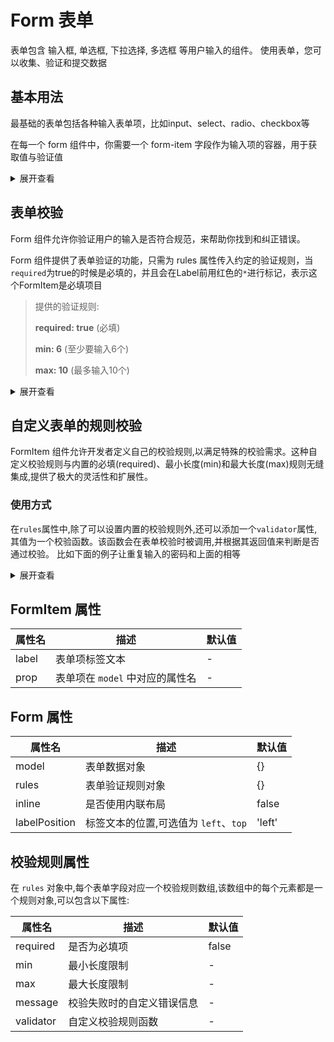 <script setup lang="ts">
import demo from './base.vue'
import demo2 from './rule.vue'
import demo3 from './myRule.vue'

</script>

# Form 表单

表单包含 输入框, 单选框, 下拉选择, 多选框 等用户输入的组件。 使用表单，您可以收集、验证和提交数据

## 基本用法

最基础的表单包括各种输入表单项，比如input、select、radio、checkbox等

在每一个 form 组件中，你需要一个 form-item 字段作为输入项的容器，用于获取值与验证值

<demo />



<details>

<summary>展开查看</summary>

```vue
<template>
  <c-form :model="form" :rules="rules" @validate-success="onSubmit">
    <c-form-item label="Activity name" prop="name">
      <input v-model="form.name" type="text" />
    </c-form-item>
    <c-form-item label="Activity zone" prop="region">
      <CSelect v-model="selection" :option="['Zone One', 'Zone Two', 'Zone Three']" />
      {{ selection }}
    </c-form-item>
    <c-form-item label="Active type" prop="delivery">
      <Checkbox v-model="form.delivery" size="small" text="Online activities" />
      <Checkbox v-model="form.delivery" size="small" text="Promotion activities" />
    </c-form-item>
    <c-form-item label="Instant delivery" prop="delivery">
      <CSwitch v-model="disabledSwitchValue" />
    </c-form-item>
    <c-form-item label="Resources" prop="resource">
      <div>
        <label>
          <input type="radio" v-model="form.resource" value="Sponsor" /> Sponsor
        </label>
        <label>
          <input type="radio" v-model="form.resource" value="Venue" /> Venue
        </label>
      </div>
    </c-form-item>
    <c-form-item label="Activity form" prop="desc">
      <CTextarea v-model="form.desc" placeholder="Enter your text here" maxLength="100"></CTextarea>
    </c-form-item>
    <div>
      <CButton type="submit">Create</CButton>
      <CButton type="info">Cancel</CButton>
    </div>
  </c-form>
</template>

<script setup>
import { ref } from 'vue'
const disabledSwitchValue = ref(false);
const selection = ref('')
const form = ref({
  name: '',
  region: '',
  date1: '',
  date2: '',
  delivery: [],
  resource: '',
  desc: '',
})

const rules = {
  name: [
    { required: true, message: 'Please input the activity name' },
    { min: 3, message: 'The activity name must be at least 3 characters' },
  ],
  region: [
    { required: true, message: 'Please select the activity zone' },
  ],
  date1: [
    { required: true, message: 'Please select the start date' },
  ],
  date2: [
    { required: true, message: 'Please select the end time' },
  ],
  resource: [
    { required: true, message: 'Please choose a resource' },
  ],
  desc: [
    { required: true, message: 'Please input the activity form' },
    { min: 10, message: 'The description must be at least 10 characters' },
  ],
}

const onSubmit = () => {
  console.log('Form submitted:', form.value)
}
</script>

<style scoped>
input[type="text"],
select,
textarea {
  width: 100%;
  padding: 8px;
  border: 1px solid #dcdfe6;
  border-radius: 4px;
  font-size: 14px;
}

input[type="checkbox"],
input[type="radio"] {
  margin-right: 5px;
}
</style>

</script>

```
</details>

## 表单校验

Form 组件允许你验证用户的输入是否符合规范，来帮助你找到和纠正错误。

Form 组件提供了表单验证的功能，只需为 rules 属性传入约定的验证规则，当`required`为true的时候是必填的，并且会在Label前用红色的`*`进行标记，表示这个FormItem是必填项目

> 提供的验证规则:
> 
> **required: true** (必填)
>
> **min: 6** (至少要输入6个)
> 
> **max: 10** (最多输入10个)

<demo2/>


<details>

<summary>展开查看</summary>

```vue
<template>
  <c-form :model="form" :rules="rules" inline="false" @validate-success="onSubmit" @validate-failure="onFailure">
    <c-form-item label="Username" prop="username">
      <CInput v-model="form.username" type="text" placeholder="Enter your username"></CInput>
    </c-form-item>
    <c-form-item label="Email" prop="email">
      <CInput v-model="form.email" type="email" placeholder="Enter your email"></CInput>
    </c-form-item>
    <c-form-item label="Password" prop="password">
      <CInput show-password v-model="form.password" placeholder="Enter your password"></CInput>
    </c-form-item>
    <div>
      <CButton type="submit" @click="submitForm">Submit</CButton>
      <CButton type="info" @click="resetForm">Cancel</CButton>
    </div>
  </c-form>
</template>

<script setup>
import { ref } from 'vue';

const form = ref({
  username: '',
  email: '',
  password: '',
});

const rules = {
  username: [
    { required: true, message: 'Please input the username' },
    { min: 3, max: 15, message: 'Username must be between 3 and 15 characters' },
  ],
  email: [
    { type: 'email', message: 'Please input a valid email address' },
  ],
  password: [
    { required: true, message: 'Please input the password' },
    { min: 6, message: 'Password must be at least 6 characters' },
  ],
  confirmPassword: [
    { required: true, message: 'Please confirm your password' },
    {
      validator: (rule, value) => {
        if (value !== form.value.password) {
          return 'The two passwords do not match';
        }
        return true;
      },
      message: 'The two passwords do not match',
    }

  ],
};

const submitForm = () => {
  openSuccess
  // Implement form submission logic here
  console.log('Form submitted:', form.value);
};

const validateForm = () => {
  // Implement form validation logic here
  console.log('Validating form...');
};
const resetForm = () => {
  form.value = {
    username: '',
    email: '',
    password: '',
  };
};

</script>


```
</details>

## 自定义表单的规则校验

FormItem 组件允许开发者定义自己的校验规则,以满足特殊的校验需求。这种自定义校验规则与内置的必填(required)、最小长度(min)和最大长度(max)规则无缝集成,提供了极大的灵活性和扩展性。

### 使用方式
在`rules`属性中,除了可以设置内置的校验规则外,还可以添加一个`validator`属性,其值为一个校验函数。该函数会在表单校验时被调用,并根据其返回值来判断是否通过校验。
比如下面的例子让重复输入的密码和上面的相等

<demo3 />


<details>

<summary>展开查看</summary>

```vue
<template>
  <c-form :model="formData" :rules="rules" ref="form" @validate-success="handleSuccess" @validate-failure="handleFailure">
    <c-form-item label="Username" prop="username">
      <CInput v-model="formData.username" type="text" />
    </c-form-item>
    <c-form-item label="Password" prop="password">
      <CInput v-model="formData.password" show-password />
    </c-form-item>
    <c-form-item label="Confirm Password" prop="confirmPassword">
      <CInput v-model="formData.confirmPassword" show-password />
    </c-form-item>
    <CButton type="submit">Submit</CButton>
  </c-form>
</template>

<script>

export default {
  data() {
    return {
      formData: {
        username: '',
        password: '',
        confirmPassword: '',
      },
      rules: {
        username: [
          { required: true, message: 'Please enter your username' },
          { min: 3, message: 'Username must be at least 3 characters' },
        ],
        password: [
          { required: true, message: 'Please enter your password' },
          { min: 6, message: 'Password must be at least 6 characters' },
        ],
        confirmPassword: [
          { required: true, message: 'Please confirm your password' },
          {
            validator: (value, rule) => {
              return value === this.formData.password || 'Passwords do not match';
            },
          },
        ],
      },
    };
  },
  methods: {
    handleSuccess(model) {
      console.log('Form submitted:', model);
      // 提交表单数据
    },
    handleFailure() {
      console.error('Form validation failed');
    },
  },
};
</script>



```
</details>


## FormItem 属性

| 属性名 | 描述                            | 默认值 |
| ------ | ------------------------------- | ------ |
| label  | 表单项标签文本                  | -      |
| prop   | 表单项在 `model` 中对应的属性名 | -      |

## Form 属性

| 属性名        | 描述                                  | 默认值 |
| ------------- | ------------------------------------- | ------ |
| model         | 表单数据对象                          | {}     |
| rules         | 表单验证规则对象                      | {}     |
| inline        | 是否使用内联布局                      | false  |
| labelPosition | 标签文本的位置,可选值为 `left`、`top` | 'left' |

## 校验规则属性

在 `rules` 对象中,每个表单字段对应一个校验规则数组,该数组中的每个元素都是一个规则对象,可以包含以下属性:

| 属性名    | 描述                       | 默认值 |
| --------- | -------------------------- | ------ |
| required  | 是否为必填项               | false  |
| min       | 最小长度限制               | -      |
| max       | 最大长度限制               | -      |
| message   | 校验失败时的自定义错误信息 | -      |
| validator | 自定义校验规则函数         | -      |
